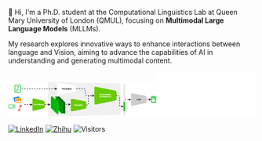 

👋 Hi, I'm a Ph.D. student at the Computational Linguistics Lab at Queen Mary University of London (QMUL), focusing on **Multimodal Large Language Models** (MLLMs). 

My research explores innovative ways to enhance interactions between language and Vision, aiming to advance the capabilities of AI in understanding and generating multimodal content.

<div>
  <picture><source media="(prefers-color-scheme: dark)" srcset="./assets/rp_night.svg" /><source media="(prefers-color-scheme: light)" srcset="./assets/rp.svg" /><img src="./assets/rp.svg"  width="60%"/></picture><img src="./github-metrics/isocalendar.svg" width="40%">
</div>


[![LinkedIn](https://img.shields.io/badge/--linkedin?label=LinkedIn&logo=LinkedIn&style=social)](https://www.linkedin.com/in/siyouli)
[![Zhihu](https://img.shields.io/badge/--Zhihu?label=Zhihu&logo=Zhihu&style=social)](https://www.zhihu.com/people/redflashing)
![Visitors](https://visitor-badge.laobi.icu/badge?page_id=Siyou-Li.Siyou-Li&left_color=blue&right_color=blue&left_text=Visitors)